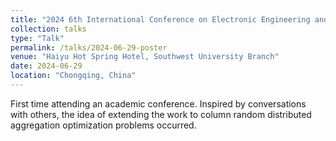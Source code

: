 ```yaml
---
title: "2024 6th International Conference on Electronic Engineering and Informatics"
collection: talks
type: "Talk"
permalink: /talks/2024-06-29-poster
venue: "Haiyu Hot Spring Hotel, Southwest University Branch"
date: 2024-06-29
location: "Chongqing, China"
---
```


First time attending an academic conference. Inspired by conversations with others, the idea of extending the work to column random distributed aggregation optimization problems occurred.